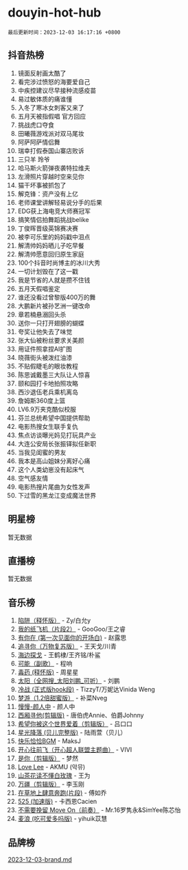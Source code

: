 # douyin-hot-hub

`最后更新时间：2023-12-03 16:17:16 +0800`

## 抖音热榜

1. 镜面反射画太酷了
1. 看完涉过愤怒的海要爱自己
1. 中疾控建议尽早接种流感疫苗
1. 易过敏体质的痛谁懂
1. 入冬了寒冰女刺客又来了
1. 五月天被指假唱 官方回应
1. 挑战虎口夺食
1. 田曦薇游戏派对双马尾妆
1. 阿萨阿萨情侣舞
1. 瑞幸打假泰国山寨店败诉
1. 三只羊 玲爷
1. 哈马斯火箭弹夜袭特拉维夫
1. 左滑照片穿越时空来见你
1. 猫干坏事被抓包了
1. 解克锋：资产没有上亿
1. 老师课堂讲解轻易说分手的后果
1. EDG获上海电竞大师赛冠军
1. 搞笑情侣拍舞蹈挑战belike
1. 丁俊晖晋级英锦赛决赛
1. 被李可乐里的妈妈戳中泪点
1. 解清帅妈妈晒儿子吃早餐
1. 解清帅愿意回归原生家庭
1. 100个抖音时尚博主的冰川大秀
1. 一切计划毁在了这一戳
1. 我是节省的人就是攒不住钱
1. 五月天假唱鉴定
1. 谁还没看过曾黎版400万的舞
1. 大鹏新片被孙艺洲一键改命
1. 章若楠悬溺回头杀
1. 送你一只打开翅膀的蝴蝶
1. 夸奖让他失去了味觉
1. 张大仙被粉丝要求关美颜
1. 用证件照拿捏AI扩图
1. 晓薇街头被泼红油漆
1. 不贴假睫毛的眼妆教程
1. 陈思诚戴墨三大队让人惊喜
1. 颐和园打卡地拍照攻略
1. 西沙退伍老兵乘机离岛
1. 詹姆斯360度上篮
1. LV6.9万夹克酷似校服
1. 芬兰总统希望中国提供帮助
1. 电影热搜女生联手复仇
1. 焦点访谈曝光妈见打玩具产业
1. 大连公安局长张振铎拟任新职
1. 当我见闺蜜的男友
1. 我本是高山姐妹分离好心痛
1. 这个人类幼崽没有起床气
1. 空气感友情
1. 电影热搜片尾曲为女性发声
1. 下过雪的黑龙江变成魔法世界

## 明星榜

暂无数据

## 直播榜

暂无数据

## 音乐榜

1. [陷阱（释怀版）](https://sf3-cdn-tos.douyinstatic.com/obj/tos-cn-ve-2774/oE8C21LeZrzKLDFfQYgMzx4GAIHageG5IzayY7) - Zy/白允y
1. [我的纸飞机（片段2）](https://sf6-cdn-tos.douyinstatic.com/obj/tos-cn-ve-2774/oM2ZrKcg2CD5AeRB2gkeXOFB1IxAGJdZPazYHf) - GooGoo/王之睿
1. [有你在 (第一次见面你的开场白)](https://sf3-cdn-tos.douyinstatic.com/obj/tos-cn-ve-2774/oAthrQ3ClJBfI57uBoFEgNDYtNCZ0TSYQQfxQ0) - 赵露思
1. [追寻你（万物复苏版）](https://sf3-cdn-tos.douyinstatic.com/obj/tos-cn-ve-2774/oYeAZJsbjIDit9APmBg8u6uDUQnHmoCf3gbo74) - 王天戈/川青
1. [海边探戈](https://sf6-cdn-tos.douyinstatic.com/obj/tos-cn-ve-2774/os9gE0VQCGqt6VQkZDyBBYvfSDY0QFe3vVmubn) - 王鹤棣/王齐铭/朴鲨
1. [可能（副歌）](https://sf3-cdn-tos.douyinstatic.com/obj/tos-cn-ve-2774/cde1731888894259b333569393c2fb51) - 程响
1. [毒药 (释怀版)](https://sf6-cdn-tos.douyinstatic.com/obj/tos-cn-ve-2774/oYILMEAzspdZBIzy4frJNB8ZHPHWAhiwowd4Ad) - 周星星
1. [太阳（全网搜_太阳刘鹏_可听）](https://sf3-cdn-tos.douyinstatic.com/obj/tos-cn-ve-2774/ogWbyIQnlBFImVbeDocRdCIYtBHlbJXgfZMvgz) - 刘鹏
1. [冷战 (正式版hook段)](https://sf3-cdn-tos.douyinstatic.com/obj/tos-cn-ve-2774/oMuEoiBasWApEMVDgNiI8VAByNmwo5J0pyf8Yx) - TizzyT/万妮达Vinida Weng
1. [梦游（1.2倍甜蜜版）](https://sf6-cdn-tos.douyinstatic.com/obj/tos-cn-ve-2774/o4gyAUm8hwufoEABmwVIiQtHsFuGzAEEWtNMzo) - 补菜Nveg
1. [慢慢-颜人中](https://sf3-cdn-tos.douyinstatic.com/obj/tos-cn-ve-2774/ocjHNfBXdBxQNC8ZGAeoLMFTUgtBg8bkExunDC) - 颜人中
1. [西厢寻他(剪辑版)](https://sf6-cdn-tos.douyinstatic.com/obj/tos-cn-ve-2774/oUsAVfAQKlRNxEv5qxvIB8o5qmIWUcXbzJKJhw) - 唐伯虎Annie、伯爵Johnny
1. [希望你被这个世界爱着（剪辑版）](https://sf3-cdn-tos.douyinstatic.com/obj/tos-cn-ve-2774/oo4H3BfEygN7l7bQaMBOZHCQ1eI4FqtED5skQ2) - 吕口口
1. [星光降落 (贝儿完整版)](https://sf6-cdn-tos.douyinstatic.com/obj/tos-cn-ve-2774/okwB9hAwyAtsFFkFBzAX1hOOfQuIoMNs0W2Mwr) - 陆雨萱（贝儿）
1. [快乐恰恰BGM](https://sf3-cdn-tos.douyinstatic.com/obj/tos-cn-ve-2774/07b173ca7d2f40f3ba0b97ac7fa3a44a) - MaksJ
1. [开心往前飞（开心超人联盟主题曲）](https://sf3-cdn-tos.douyinstatic.com/obj/tos-cn-ve-2774/9d8fb7c82cf1421fb93a9fe925275e0a) - VIVI
1. [是你（剪辑版）](https://sf3-cdn-tos.douyinstatic.com/obj/tos-cn-ve-2774/46019dae783c4c969944217fe1cfafc4) - 梦然
1. [Love Lee](https://sf3-cdn-tos.douyinstatic.com/obj/tos-cn-ve-2774/o05GbkJGbCBTdDnMtB0fwOYgkeZp23vrWQDQBS) - AKMU (악뮤)
1. [山茶花读不懂白玫瑰](https://sf3-cdn-tos.douyinstatic.com/obj/tos-cn-ve-2774/osfn8B7DktrRHEPJgPCfDbw7QDQEkwC16BxZg9) - 王为
1. [万疆（剪辑版）](https://sf6-cdn-tos.douyinstatic.com/obj/tos-cn-ve-2774/ooG7oVgFlDTelKCjCsTTobQvbdtj1BBQXnfZd8) - 李玉刚
1. [在草地上肆意奔跑(片段)](https://sf6-cdn-tos.douyinstatic.com/obj/tos-cn-ve-2774/8831d494742f45dabdfa8adb8b817259) - 傅如乔
1. [525 (加速版)](https://sf3-cdn-tos.douyinstatic.com/obj/tos-cn-ve-2774/oIfKCtqfDyP8Vc9FpAPgWMyezT6LnDT1abRwGg) - 卡西恩Cacien
1. [不需要挽留 Move On（前奏）](https://sf6-cdn-tos.douyinstatic.com/obj/tos-cn-ve-2774/ooCBhgCCkF4nExzQL9WZSUbitfA8IsDkgQIYhe) - Mr.16罗隽永&SimYee陈芯怡
1. [麦浪 (吃可爱多吗版)](https://sf6-cdn-tos.douyinstatic.com/obj/tos-cn-ve-2774/fb2bf2aaa2854aaa8ec0fcfabbee4bd8) - yihuik苡慧

## 品牌榜

[2023-12-03-brand.md](2023-12-03-brand.md)
